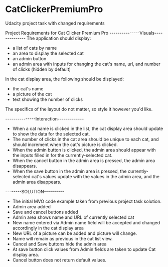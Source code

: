 # CatClickerPremiumPro
Udacity project task with changed requirements

Project Requirements for Cat Clicker Premium Pro
---------------Visuals--------------
The application should display:

- a list of cats by name
- an area to display the selected cat
- an admin button
- an admin area with inputs for changing the cat's name, url, and number of clicks (hidden by default)

In the cat display area, the following should be displayed:
- the cat's name
- a picture of the cat
- text showing the number of clicks

The specifics of the layout do not matter, so style it however you'd like.

---------------Interaction-------------
- When a cat name is clicked in the list,
the cat display area should update to show the data for the selected cat.
- The number of clicks in the cat area should be unique to each cat,
and should increment when the cat's picture is clicked.
- When the admin button is clicked, the admin area should appear with the
inputs filled in for the currently-selected cat.
- When the cancel button in the admin area is pressed, the admin area disappears.
- When the save button in the admin area is pressed, the currently-selected
cat's values update with the values in the admin area, and the admin area
disappears.


 --------SOLUTION----------
- The initial MVO code example taken from previous project task solution.
- Admin area added
- Save and cancel buttons added
- Admin area shows name and URL of currently selected cat
- New name entered via Admin name field  will be accepted and changed
accordingly in the cat display area
- New URL of a picture can be added and picture will change.
- Name will remain as previous in the cat list view.
- Cancel and Save buttons hide the admin area   
- At save button click values from Admin fields are taken to update Cat
display area.
- Cancel button does not return default values.  
